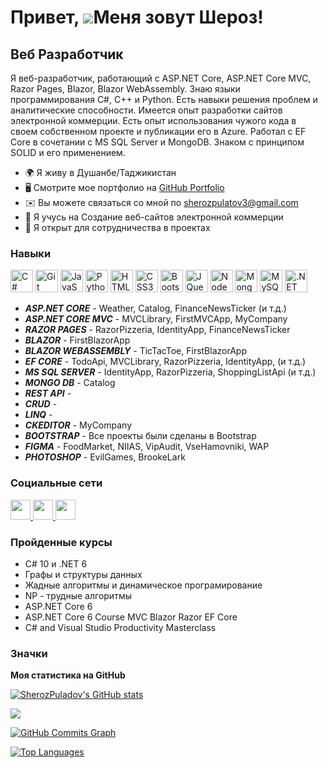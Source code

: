 Привет, ![](https://user-images.githubusercontent.com/18350557/176309783-0785949b-9127-417c-8b55-ab5a4333674e.gif)Меня зовут Шероз!
======================================================================================================================================

Веб Разработчик
-----------------

Я веб-разработчик, работающий с ASP.NET Core, ASP.NET Core MVC, Razor Pages, Blazor, Blazor WebAssembly. Знаю языки программирования C#, C++ и Python. Есть навыки решения проблем и аналитические способности. Имеется опыт разработки сайтов электронной коммерции. Есть опыт использования чужого кода в своем собственном проекте и публикации его в Azure. Работал с EF Core в сочетании с MS SQL Server и MongoDB. Знаком с принципом SOLID и его применением.

* 🌍  Я живу в Душанбе/Таджикистан
* 🖥️  Смотрите мое портфолио на [GitHub Portfolio](http://https://github.com/SherozPuladov)
* ✉️  Вы можете связаться со мной по [sherozpulatov3@gmail.com](mailto:sherozpulatov3@gmail.com)
* 🧠  Я учусь на Создание веб-сайтов электронной коммерции
* 🤝  Я открыт для сотрудничества в проектах

### Навыки

<p align="left">
<a href="https://docs.microsoft.com/en-us/dotnet/csharp/" target="_blank" rel="noreferrer"><img src="https://raw.githubusercontent.com/danielcranney/readme-generator/main/public/icons/skills/csharp-colored.svg" width="36" height="36" alt="C#" /></a>
<a href="https://git-scm.com/" target="_blank" rel="noreferrer"><img src="https://raw.githubusercontent.com/danielcranney/readme-generator/main/public/icons/skills/git-colored.svg" width="36" height="36" alt="Git" /></a>
<a href="https://developer.mozilla.org/en-US/docs/Web/JavaScript" target="_blank" rel="noreferrer"><img src="https://raw.githubusercontent.com/danielcranney/readme-generator/main/public/icons/skills/javascript-colored.svg" width="36" height="36" alt="JavaScript" /></a>
<a href="https://www.python.org/" target="_blank" rel="noreferrer"><img src="https://raw.githubusercontent.com/danielcranney/readme-generator/main/public/icons/skills/python-colored.svg" width="36" height="36" alt="Python" /></a>
<a href="https://developer.mozilla.org/en-US/docs/Glossary/HTML5" target="_blank" rel="noreferrer"><img src="https://raw.githubusercontent.com/danielcranney/readme-generator/main/public/icons/skills/html5-colored.svg" width="36" height="36" alt="HTML5" /></a>
<a href="https://www.w3.org/TR/CSS/#css" target="_blank" rel="noreferrer"><img src="https://raw.githubusercontent.com/danielcranney/readme-generator/main/public/icons/skills/css3-colored.svg" width="36" height="36" alt="CSS3" /></a>
<a href="https://getbootstrap.com/" target="_blank" rel="noreferrer"><img src="https://raw.githubusercontent.com/danielcranney/readme-generator/main/public/icons/skills/bootstrap-colored.svg" width="36" height="36" alt="Bootstrap" /></a>
<a href="https://jquery.com/" target="_blank" rel="noreferrer"><img src="https://raw.githubusercontent.com/danielcranney/readme-generator/main/public/icons/skills/jquery-colored.svg" width="36" height="36" alt="JQuery" /></a>
<a href="https://nodejs.org/en/" target="_blank" rel="noreferrer"><img src="https://raw.githubusercontent.com/danielcranney/readme-generator/main/public/icons/skills/nodejs-colored.svg" width="36" height="36" alt="NodeJS" /></a>
<a href="https://www.mongodb.com/" target="_blank" rel="noreferrer"><img src="https://raw.githubusercontent.com/danielcranney/readme-generator/main/public/icons/skills/mongodb-colored.svg" width="36" height="36" alt="MongoDB" /></a>
<a href="https://www.mysql.com/" target="_blank" rel="noreferrer"><img src="https://raw.githubusercontent.com/danielcranney/readme-generator/main/public/icons/skills/mysql-colored.svg" width="36" height="36" alt="MySQL" /></a>
<a href="https://dotnet.microsoft.com/en-us/" target="_blank" rel="noreferrer"><img src="https://raw.githubusercontent.com/danielcranney/readme-generator/main/public/icons/skills/dot-net-colored.svg" width="36" height="36" alt=".NET" /></a>
</p>

* ***ASP.NET CORE*** - Weather, Catalog, FinanceNewsTicker (и т.д.)
* ***ASP.NET CORE MVC*** - MVCLibrary, FirstMVCApp, MyCompany
* ***RAZOR PAGES*** - RazorPizzeria, IdentityApp, FinanceNewsTicker
* ***BLAZOR*** - FirstBlazorApp
* ***BLAZOR WEBASSEMBLY*** - TicTacToe, FirstBlazorApp
* ***EF CORE*** - TodoApi, MVCLibrary, RazorPizzeria, IdentityApp, (и т.д.)
* ***MS SQL SERVER*** - IdentityApp, RazorPizzeria, ShoppingListApi (и т.д.)
* ***MONGO DB*** - Catalog
* ***REST API*** - 
* ***CRUD*** - 
* ***LINQ*** - 
* ***CKEDITOR*** - MyCompany
* ***BOOTSTRAP*** - Все проекты были сделаны в Bootstrap
* ***FIGMA*** - FoodMarket, NIIAS, VipAudit, VseHamovniki, WAP
* ***PHOTOSHOP*** - EvilGames, BrookeLark

### Социальные сети

<p align="left"> 
  <a href="https://discord.com/users/Sheroz#8360" target="_blank" rel="noreferrer">
    <img src="https://raw.githubusercontent.com/danielcranney/readme-generator/main/public/icons/socials/discord.svg" width="32" height="32" />
  </a> 
  <a href="https://www.github.com/SherozPuladov" target="_blank" rel="noreferrer">
    <img src="https://raw.githubusercontent.com/danielcranney/readme-generator/main/public/icons/socials/github.svg" width="32" height="32" />
  </a> 
  <a href="https://www.stackoverflow.com/users/21289550/sheroz-puladov" target="_blank" rel="noreferrer">
    <img src="https://raw.githubusercontent.com/danielcranney/readme-generator/main/public/icons/socials/stackoverflow.svg" width="32" height="32" />
  </a>
</p>

### Пройденные курсы

* C# 10 и .NET 6
* Графы и структуры данных
* Жадные алгоритмы и динамическое програмирование
* NP - трудные алгоритмы
* ASP.NET Core 6
* ASP.NET Core 6 Course MVC Blazor Razor EF Core
* C# and Visual Studio Productivity Masterclass


### Значки

<b>Моя статистика на GitHub</b>

<a href="http://www.github.com/SherozPuladov"><img src="https://github-readme-stats.vercel.app/api?username=SherozPuladov&show_icons=true&hide=&count_private=true&title_color=0891b2&text_color=ffffff&icon_color=0891b2&bg_color=1c1917&hide_border=true&show_icons=true" alt="SherozPuladov's GitHub stats" /></a>

<a href="http://www.github.com/SherozPuladov"><img src="https://github-readme-streak-stats.herokuapp.com/?user=SherozPuladov&stroke=ffffff&background=1c1917&ring=0891b2&fire=0891b2&currStreakNum=ffffff&currStreakLabel=0891b2&sideNums=ffffff&sideLabels=ffffff&dates=ffffff&hide_border=true" /></a>

<a href="http://www.github.com/SherozPuladov"><img src="https://github-readme-activity-graph.cyclic.app/graph?username=SherozPuladov&bg_color=1c1917&color=ffffff&line=0891b2&point=ffffff&area_color=1c1917&area=true&hide_border=true&custom_title=GitHub%20Commits%20Graph" alt="GitHub Commits Graph" /></a>

<a href="https://github.com/SherozPuladov" align="left"><img src="https://github-readme-stats.vercel.app/api/top-langs/?username=SherozPuladov&langs_count=10&title_color=0891b2&text_color=ffffff&icon_color=0891b2&bg_color=1c1917&hide_border=true&locale=en&custom_title=Top%20%Languages" alt="Top Languages" /></a>
